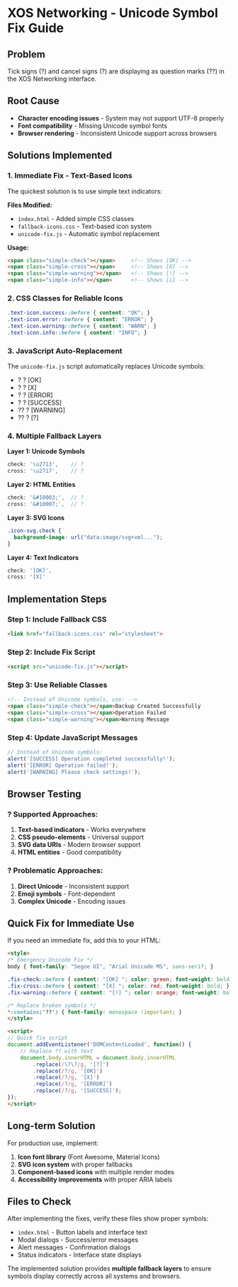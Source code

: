 # XOS Networking - Unicode Symbol Fix Guide

## Problem
Tick signs (?) and cancel signs (?) are displaying as question marks (??) in the XOS Networking interface.

## Root Cause
- **Character encoding issues** - System may not support UTF-8 properly
- **Font compatibility** - Missing Unicode symbol fonts
- **Browser rendering** - Inconsistent Unicode support across browsers

## Solutions Implemented

### 1. **Immediate Fix - Text-Based Icons**
The quickest solution is to use simple text indicators:

**Files Modified:**
- `index.html` - Added simple CSS classes
- `fallback-icons.css` - Text-based icon system  
- `unicode-fix.js` - Automatic symbol replacement

**Usage:**
```html
<span class="simple-check"></span>     <!-- Shows [OK] -->
<span class="simple-cross"></span>     <!-- Shows [X] -->
<span class="simple-warning"></span>   <!-- Shows [!] -->
<span class="simple-info"></span>      <!-- Shows [i] -->
```

### 2. **CSS Classes for Reliable Icons**
```css
.text-icon.success::before { content: "OK"; }
.text-icon.error::before { content: "ERROR"; }
.text-icon.warning::before { content: "WARN"; }
.text-icon.info::before { content: "INFO"; }
```

### 3. **JavaScript Auto-Replacement**
The `unicode-fix.js` script automatically replaces Unicode symbols:
- ? ? [OK]
- ? ? [X] 
- ? ? [ERROR]
- ? ? [SUCCESS]
- ?? ? [WARNING]
- ?? ? [?]

### 4. **Multiple Fallback Layers**

**Layer 1: Unicode Symbols**
```javascript
check: '\u2713',    // ?
cross: '\u2717',    // ?
```

**Layer 2: HTML Entities**
```javascript
check: '&#10003;',  // ?
cross: '&#10007;',  // ?
```

**Layer 3: SVG Icons**
```css
.icon-svg.check {
  background-image: url("data:image/svg+xml...");
}
```

**Layer 4: Text Indicators**
```javascript
check: '[OK]',
cross: '[X]'
```

## Implementation Steps

### Step 1: Include Fallback CSS
```html
<link href="fallback-icons.css" rel="stylesheet">
```

### Step 2: Include Fix Script
```html
<script src="unicode-fix.js"></script>
```

### Step 3: Use Reliable Classes
```html
<!-- Instead of Unicode symbols, use: -->
<span class="simple-check"></span>Backup Created Successfully
<span class="simple-cross"></span>Operation Failed
<span class="simple-warning"></span>Warning Message
```

### Step 4: Update JavaScript Messages
```javascript
// Instead of Unicode symbols:
alert('[SUCCESS] Operation completed successfully!');
alert('[ERROR] Operation failed!');
alert('[WARNING] Please check settings!');
```

## Browser Testing

### ? Supported Approaches:
1. **Text-based indicators** - Works everywhere
2. **CSS pseudo-elements** - Universal support
3. **SVG data URIs** - Modern browser support
4. **HTML entities** - Good compatibility

### ? Problematic Approaches:
1. **Direct Unicode** - Inconsistent support
2. **Emoji symbols** - Font-dependent 
3. **Complex Unicode** - Encoding issues

## Quick Fix for Immediate Use

If you need an immediate fix, add this to your HTML:

```html
<style>
/* Emergency Unicode Fix */
body { font-family: "Segoe UI", "Arial Unicode MS", sans-serif; }

.fix-check::before { content: "[OK] "; color: green; font-weight: bold; }
.fix-cross::before { content: "[X] "; color: red; font-weight: bold; }
.fix-warning::before { content: "[!] "; color: orange; font-weight: bold; }

/* Replace broken symbols */
*:contains('??') { font-family: monospace !important; }
</style>

<script>
// Quick fix script
document.addEventListener('DOMContentLoaded', function() {
    // Replace ?? with text
    document.body.innerHTML = document.body.innerHTML
        .replace(/\?\?/g, '[?]')
        .replace(/?/g, '[OK]')
        .replace(/?/g, '[X]')
        .replace(/?/g, '[ERROR]')
        .replace(/?/g, '[SUCCESS]');
});
</script>
```

## Long-term Solution

For production use, implement:
1. **Icon font library** (Font Awesome, Material Icons)
2. **SVG icon system** with proper fallbacks
3. **Component-based icons** with multiple render modes
4. **Accessibility improvements** with proper ARIA labels

## Files to Check

After implementing the fixes, verify these files show proper symbols:
- `index.html` - Button labels and interface text
- Modal dialogs - Success/error messages  
- Alert messages - Confirmation dialogs
- Status indicators - Interface state displays

The implemented solution provides **multiple fallback layers** to ensure symbols display correctly across all systems and browsers.